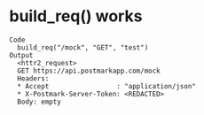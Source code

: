 # build_req() works

    Code
      build_req("/mock", "GET", "test")
    Output
      <httr2_request>
      GET https://api.postmarkapp.com/mock
      Headers:
      * Accept                 : "application/json"
      * X-Postmark-Server-Token: <REDACTED>
      Body: empty

